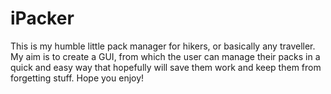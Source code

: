 # iPacker
This is my humble little pack manager for hikers, or basically any traveller. My aim is to create a GUI, from which the user can manage their packs in a quick and easy way that hopefully will save them work and keep them from forgetting stuff. Hope you enjoy!
